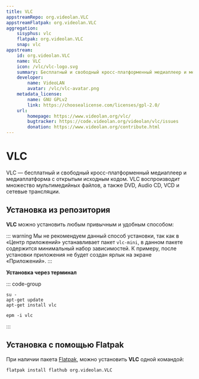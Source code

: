 ```yaml
---
title: VLC
appstreamRepo: org.videolan.VLC
appstreamFlatpak: org.videolan.VLC
aggregation:
    sisyphus: vlc
    flatpak: org.videolan.VLC
    snap: vlc
appstream:
    id: org.videolan.VLC
    name: VLC
    icon: /vlc/vlc-logo.svg
    summary: Бесплатный и свободный кросс-платформенный медиаплеер и медиаплатформа с открытым исходным кодом.
    developer: 
        name: VideoLAN
        avatar: /vlc/vlc-avatar.png
    metadata_license: 
        name: GNU GPLv2
        link: https://choosealicense.com/licenses/gpl-2.0/
    url: 
        homepage: https://www.videolan.org/vlc/
        bugtracker: https://code.videolan.org/videolan/vlc/issues
        donation: https://www.videolan.org/contribute.html
---
```


# VLC

VLC — бесплатный и свободный кросс-платформенный медиаплеер и медиаплатформа с открытым исходным кодом. VLC воспроизводит множество мультимедийных файлов, а также DVD, Audio CD, VCD и сетевые трансляции.

## Установка из репозитория

**VLC** можно установить любым привычным и удобным способом:

<!--@include: ./parts/install/software-repo.md-->

::: warning
Мы не рекомендуем данный способ установки, так как в «Центр приложений» устанавливает пакет `vlc-mini`, в данном пакете содержится минимальный набор зависимостей. К примеру, после установки приложения не будет создан ярлык на экране «Приложений».
:::


**Установка через терминал**

::: code-group

```shell[apt-get]
su -
apt-get update
apt-get install vlc
```
```shell[epm]
epm -i vlc
```

:::



## Установка c помощью Flatpak <Badge type="danger" text="Неофициальная сборка" />

При наличии пакета [Flatpak](/flatpak), можно установить **VLC** одной командой:

```shell
flatpak install flathub org.videolan.VLC
```

<!--@include: ./parts/install/software-flatpak.md-->